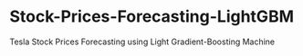 # Stock-Prices-Forecasting-LightGBM
Tesla Stock Prices Forecasting using Light Gradient-Boosting Machine
